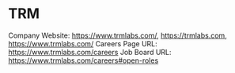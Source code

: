 # TRM

Company Website: https://www.trmlabs.com/, https://trmlabs.com, https://www.trmlabs.com/
Careers Page URL: https://www.trmlabs.com/careers
Job Board URL: https://www.trmlabs.com/careers#open-roles